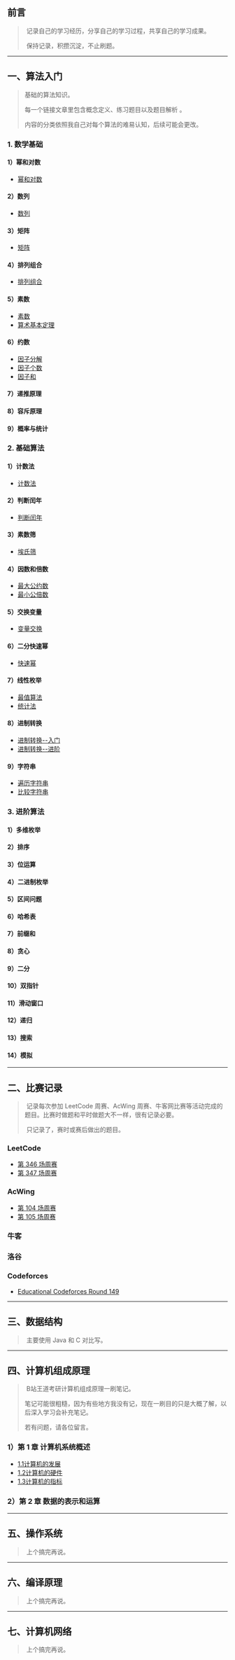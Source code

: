 ## 前言

> ​    记录自己的学习经历，分享自己的学习过程，共享自己的学习成果。
>
> ​    保持记录，积攒沉淀，不止刷题。
>



------

## 一、算法入门

> 基础的算法知识。    
>
> 每一个链接文章里包含概念定义、练习题目以及题目解析 。   
>
> 内容的分类依照我自己对每个算法的难易认知，后续可能会更改。

### 1. 数学基础

#### 1）幂和对数

- [幂和对数](\2023-05-31-01-幂和对数.md)

#### 2）数列

- [数列](D:\GithubPages\_posts\2023-05-31-02_数列.md)

#### 3）矩阵

- [矩阵](D:\GithubPages\_posts\2023-05-31-03_矩阵.md)

#### 4）排列组合

- [排列组合](D:\GithubPages\_posts\2023-05-31-04_组合数.md)

#### 5）素数

- [素数](D:\GithubPages\_posts\2023-05-31-07_素数判定.md)
- [算术基本定理](D:\GithubPages\_posts\2023-05-31-09_算术基本定理.md)

#### 6）约数

- [因子分解](D:\GithubPages\_posts\2023-05-31-10_因子分解和枚举.md)
- [因子个数](D:\GithubPages\_posts\2023-05-31-11_因子个数.md) 
- [因子和](D:\GithubPages\_posts\2023-05-31-12_因子和.md)

#### 7）递推原理

#### 8）容斥原理

#### 9）概率与统计



### 2. 基础算法

#### 1）计数法

- [计数法](D:\GithubPages\_posts\2023-05-31-05_计数法.md)

#### 2）判断闰年

- [判断闰年](D:\GithubPages\_posts\2023-05-31-06_日期算法.md)

#### 3）素数筛

- [埃氏筛](D:\GithubPages\_posts\2023-05-31-08_素数筛选.md)

#### 4）因数和倍数

- [最大公约数](D:\GithubPages\_posts\2023-05-31-13_最大公约数.md)
- [最小公倍数](D:\GithubPages\_posts\2023-05-31-14_最小公倍数.md)

#### 5）交换变量

- [变量交换](D:\GithubPages\_posts\2023-05-31-16_交换变量.md)

#### 6）二分快速幂

- [快速幂](D:\GithubPages\_posts\2023-05-31-15_快速幂.md) 

#### 7）线性枚举

- [最值算法](D:\GithubPages\_posts\2023-05-31-17_最值.md)
- [统计法](D:\GithubPages\_posts\2023-05-31-18_统计法（入门）.md)

#### 8）进制转换

- [进制转换--入门](D:\GithubPages\_posts\2023-05-31-19_进制转换（入门）.md)
- [进制转换--进阶](D:\GithubPages\_posts\2023-05-31-20_进制转换（进阶）.md)

#### 9）字符串

+ [遍历字符串](D:\GithubPages\_posts\2023-05-31-21_字符串遍历.md)
+ [比较字符串](D:\GithubPages\_posts\2023-05-31-22_字符串比较.md)

### 3. 进阶算法

#### 1）多维枚举

#### 2）排序

#### 3）位运算

#### 4）二进制枚举

#### 5）区间问题

#### 6）哈希表

#### 7）前缀和

#### 8）贪心

#### 9）二分

#### 10）双指针

#### 11）滑动窗口

#### 12）递归

#### 13）搜索

#### 14）模拟

---

## 二、比赛记录

> ​    记录每次参加 LeetCode 周赛、AcWing 周赛、牛客网比赛等活动完成的题目。比赛时做题和平时做题大不一样，很有记录必要。
>
> ​    只记录了，赛时或赛后做出的题目。

### LeetCode

- [第 346 场周赛](https://articles.zsxq.com/id_e5wz1fbzk2wi.html) 
- [第 347 场周赛](https://articles.zsxq.com/id_ad2kla1mmj4k.html)



### AcWing

- [第 104 场周赛](https://articles.zsxq.com/id_es0qitcrdqxi.html)
- [第 105 场周赛](https://articles.zsxq.com/id_fzmcggwuziub.html)



### 牛客



### 洛谷



### Codeforces

- [Educational Codeforces Round 149](https://articles.zsxq.com/id_xklrj5s6ssn0.html)

---

## 三、数据结构

> ​    主要使用 Java 和 C 对比写。





------

## 四、计算机组成原理

> ​    B站王道考研计算机组成原理一刷笔记。
>
> ​    笔记可能很粗糙，因为有些地方我没有记，现在一刷目的只是大概了解，以后深入学习会补充笔记。
>
>    若有问题，请各位留言。

### 1）第 1 章 计算机系统概述

- [1.1计算机的发展](https://articles.zsxq.com/id_c72z5a5vxczb.html)
- [1.2计算机的硬件](https://articles.zsxq.com/id_gzm6pmgdovel.html)
- [1.3计算机的指标](https://articles.zsxq.com/id_1hbvd0pmbiw8.html)

### 2）第 2 章 数据的表示和运算



---

## 五、操作系统

> ​    上个搞完再说。





------

## 六、编译原理

> ​    上个搞完再说。



---

## 七、计算机网络

> ​    上个搞完再说。
